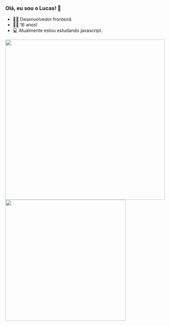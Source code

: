 ### Olá, eu sou o Lucas! 🤠

- 🐱‍🏍 Desenvolvedor frontend.
- 🐱‍👤 16 anos!
- 💻 Atualmente estou estudando javascript.

<a href="https://github.com/anuraghazra/github-readme-stats">
  <img width=500rem align="center" src="https://github-readme-stats.vercel.app/api?username=dev-lucasborges&show_icons=true&theme=github_dark&hide=contribs,prs" />
</a>
<a href="https://github-readme-stats.vercel.app/api/top-langs/?username=anuraghazra">
  <img width=377.3px align="center" src="https://github-readme-stats.vercel.app/api/top-langs/?username=dev-lucasborges&layout=compact&theme=github_dark" />
</a>


